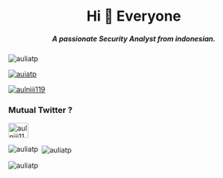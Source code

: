 <h1 align="center">Hi 👋 Everyone</h1>
<h5 align="center">A passionate Security Analyst from indonesian.</h5>

<p align="left"> <img src="https://komarev.com/ghpvc/?username=auliatp&label=Profile%20views&color=0e75b6&style=flat" alt="auliatp" /> </p>

<p align="left"> <a href="https://github.com/ryo-ma/github-profile-trophy"><img src="https://github-profile-trophy.vercel.app/?username=auliatp" alt="auiatp" /></a> </p>

<p align="left"> <a href="https://twitter.com/aulniii119" target="blank"><img src="https://img.shields.io/twitter/follow/aulniii119?logo=twitter&style=for-the-badge" alt="aulniii119" /></a> </p>

<h3 align="left">Mutual Twitter ?</h3>
<p align="left">
<a href="https://twitter.com/aulniii119" target="blank"><img align="center" src="https://raw.githubusercontent.com/rahuldkjain/github-profile-readme-generator/master/src/images/icons/Social/twitter.svg" alt="aulniii119" height="30" width="40" /></a>
</p>

<p><img align="left" src="https://github-readme-stats.vercel.app/api/top-langs?username=auliatp&show_icons=true&locale=en&layout=compact" alt="auliatp" /></p>

<p>&nbsp;<img align="center" src="https://github-readme-stats.vercel.app/api?username=auliatp&show_icons=true&locale=en" alt="auliatp" /></p>

<p><img align="center" src="https://github-readme-streak-stats.herokuapp.com/?user=auliatp&" alt="auliatp" /></p>
